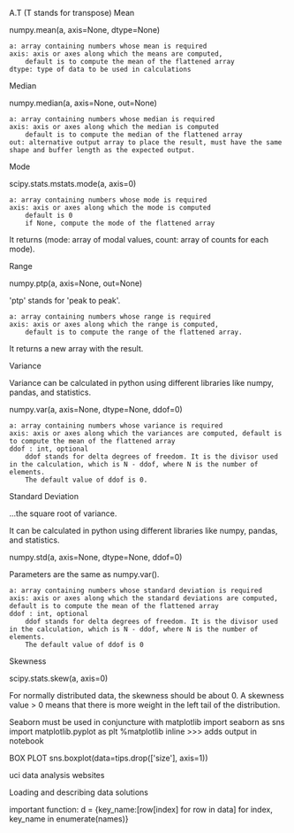 A.T (T stands for transpose)
Mean

numpy.mean(a, axis=None, dtype=None)

    a: array containing numbers whose mean is required
    axis: axis or axes along which the means are computed,
        default is to compute the mean of the flattened array
    dtype: type of data to be used in calculations

Median

numpy.median(a, axis=None, out=None)

    a: array containing numbers whose median is required
    axis: axis or axes along which the median is computed
        default is to compute the median of the flattened array
    out: alternative output array to place the result, must have the same shape and buffer length as the expected output.

Mode

scipy.stats.mstats.mode(a, axis=0)

    a: array containing numbers whose mode is required
    axis: axis or axes along which the mode is computed
        default is 0
        if None, compute the mode of the flattened array

It returns (mode: array of modal values, count: array of counts for each mode).


Range

numpy.ptp(a, axis=None, out=None)

'ptp' stands for 'peak to peak'.

    a: array containing numbers whose range is required
    axis: axis or axes along which the range is computed,
        default is to compute the range of the flattened array.

It returns a new array with the result.


Variance

Variance can be calculated in python using different libraries like numpy, pandas, and statistics.

numpy.var(a, axis=None, dtype=None, ddof=0)

    a: array containing numbers whose variance is required
    axis: axis or axes along which the variances are computed, default is to compute the mean of the flattened array
    ddof : int, optional
        ddof stands for delta degrees of freedom. It is the divisor used in the calculation, which is N - ddof, where N is the number of elements.
        The default value of ddof is 0.


Standard Deviation

...the square root of variance.

It can be calculated in python using different libraries like numpy, pandas, and statistics.

numpy.std(a, axis=None, dtype=None, ddof=0)

Parameters are the same as numpy.var().

    a: array containing numbers whose standard deviation is required
    axis: axis or axes along which the standard deviations are computed, default is to compute the mean of the flattened array
    ddof : int, optional
        ddof stands for delta degrees of freedom. It is the divisor used in the calculation, which is N - ddof, where N is the number of elements.
        The default value of ddof is 0


Skewness

scipy.stats.skew(a, axis=0)

For normally distributed data, the skewness should be about 0. A skewness value > 0 means that there is more weight in the left tail of the distribution.

Seaborn must be used in conjuncture with matplotlib
import seaborn as sns
import matplotlib.pyplot as plt
%matplotlib inline >>> adds output in notebook

BOX PLOT
sns.boxplot(data=tips.drop(['size'], axis=1))

uci data analysis websites

Loading and describing data solutions

important function:
d = {key_name:[row[index] for row in data] for index, key_name in enumerate(names)}

